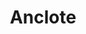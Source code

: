 ---
    title : "Anclote"
    description : "Playa El Anclote is a beach located in the coastal town of Punta de Mita, north of Puerto Vallarta. It is known for its beautiful white sand and crystal clear waters, making it a popular spot for water sports such as surfing and paddleboarding."
    large : "Anclote is a charming coastal destination located in Punta de Mita, known for its dreamy beaches and relaxed atmosphere. In addition to its natural beauty, Anclote offers exciting jet-ski rental options, where you can glide over the waves and feel the adrenaline rush while exploring the coast. You can also enjoy other water activities such as snorkeling, paddleboarding and sport fishing. Immerse yourself in the beauty of Anclote and live exciting adventures in the crystal clear waters of the Pacific Ocean."
    image : "/img/anclote.webp"
    hero : "/img/anclote-2.jpg" 
---